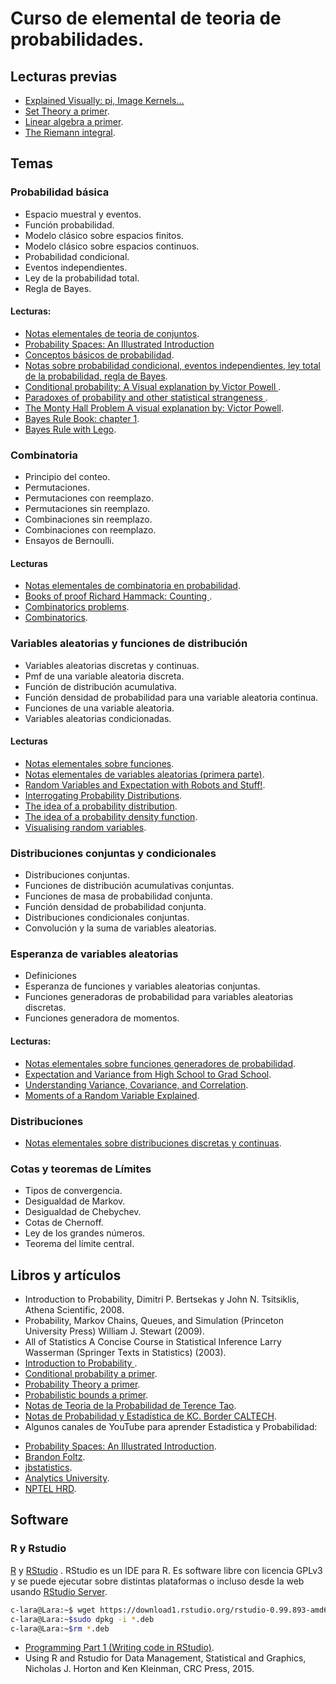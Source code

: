 # Curso de elemental de teoria de probabilidades.

## Lecturas previas

- [Explained Visually: pi, Image Kernels...](http://setosa.io/ev/)
- [Set Theory a primer](https://jeremykun.com/2011/07/09/set-theory-a-primer/).
- [Linear algebra a primer](https://jeremykun.com/2011/06/19/linear-algebra-a-primer/).
- [The Riemann integral](https://www.countbayesie.com/blog/2015/8/3/the-riemann-integral).

## Temas

###  Probabilidad básica
 - Espacio muestral y eventos.
 - Función probabilidad.
 - Modelo clásico sobre espacios finitos.
 - Modelo clásico sobre espacios continuos.
 - Probabilidad condicional.
 - Eventos independientes.
 - Ley de la probabilidad total.
 - Regla de Bayes.
 
 ####  Lecturas: 

* [Notas elementales de teoria de conjuntos](https://github.com/C-Lara/Curso-Probabilidad/blob/master/Matematicas/Conjuntos.pdf).
 * [Probability Spaces: An Illustrated Introduction](https://www.countbayesie.com/blog/2015/8/30/picture-guide-to-probability-spaces)
 * [Conceptos básicos de probabilidad](https://github.com/C-Lara/Curso-Probabilidad/blob/master/Probabilidad/probabilidad/Probabilidad.pdf).
 * [Notas sobre probabilidad condicional, eventos independientes, ley total de la probabilidad, regla de Bayes](https://github.com/C-Lara/Curso-Probabilidad/blob/master/Probabilidad/probabilidad1/probabilidad1.pdf).
 * [Conditional probability: A Visual explanation by Victor Powell ](http://setosa.io/conditional/).
 * [Paradoxes of probability and other statistical strangeness ](https://theconversation.com/paradoxes-of-probability-and-other-statistical-strangeness-74440).
 * [The Monty Hall Problem A visual explanation by: Victor Powell](http://blog.vctr.me/monty-hall/).
 * [Bayes Rule Book: chapter 1](http://jim-stone.staff.shef.ac.uk/BookBayes2012/bookbayesch01WithR.pdf).
 * [Bayes Rule with Lego](https://www.countbayesie.com/blog/2015/2/18/bayes-theorem-with-lego).

### Combinatoria
 - Principio del conteo.
 - Permutaciones.
 - Permutaciones con reemplazo.
 - Permutaciones sin reemplazo.
 - Combinaciones sin reemplazo.
 - Combinaciones con reemplazo.
 - Ensayos de Bernoulli.

#### Lecturas

* [Notas elementales  de  combinatoria en probabilidad](https://github.com/C-Lara/Curso-Probabilidad/blob/master/Combinatoria/Combinatoria.pdf).
* [Books of proof Richard Hammack: Counting ](http://www.people.vcu.edu/~rhammack/BookOfProof/Counting.pdf).
* [Combinatorics problems](https://brilliant.org/math/combinatorics/).
* [Combinatorics](http://www.dartmouth.edu/~chance/teaching_aids/books_articles/probability_book/Chapter3.pdf).

### Variables aleatorias y funciones de distribución

 - Variables aleatorias discretas y continuas.
 - Pmf de una variable aleatoria discreta.
 - Función de distribución acumulativa.
 - Función densidad de probabilidad para una variable aleatoria continua.
 - Funciones de una variable aleatoria.
 - Variables aleatorias condicionadas.
 
 #### Lecturas
 
 * [Notas elementales  sobre  funciones](https://github.com/C-Lara/Curso-Probabilidad/blob/master/Matematicas/Funciones.pdf).
 * [Notas elementales de variables aleatorias (primera parte)](https://github.com/C-Lara/Curso-Probabilidad/blob/master/Variables_aleatorias/rv/Variables_aleatorias1.pdf).
 * [Random Variables and Expectation with Robots and Stuff!](https://www.countbayesie.com/blog/2015/2/20/random-variables-and-expectation).
 * [Interrogating Probability Distributions](https://www.countbayesie.com/blog/2015/3/17/interrogating-probability-distributions).
 * [The idea of a probability distribution](http://mathinsight.org/probability_distribution_idea).
 * [The idea of a probability density function](http://mathinsight.org/probability_density_function_idea).
 * [Visualising random variables](https://terrytao.wordpress.com/2016/05/13/visualising-random-variables/).
 
 
 ### Distribuciones conjuntas y condicionales
 
 * Distribuciones conjuntas.
 * Funciones de distribución acumulativas conjuntas.
 * Funciones de masa de probabilidad conjunta.
 * Función densidad de probabilidad conjunta.
 * Distribuciones condicionales conjuntas.
 * Convolución y la suma de variables aleatorias.
 
 ### Esperanza de variables aleatorias
 
 * Definiciones
 * Esperanza de funciones y variables aleatorias conjuntas.
 * Funciones generadoras de probabilidad para variables aleatorias discretas.
 * Funciones generadora de momentos.

 ####  Lecturas: 

* [Notas elementales sobre funciones generadores de probabilidad](https://github.com/C-Lara/Curso-Probabilidad/blob/master/Esperanza/Funciones-generadoras/Funciones-generadoras_probabilidad.pdf).
* [Expectation and Variance from High School to Grad School](https://www.countbayesie.com/blog/2015/3/19/expectation-and-variance-from-high-school-to-grad-school).
* [Understanding Variance, Covariance, and Correlation](https://www.countbayesie.com/blog/2015/2/21/variance-co-variance-and-correlation).
* [Moments of a Random Variable Explained](https://www.countbayesie.com/blog/2015/4/23/why-so-square-jensens-inequality-and-moments-of-a-random-variable).

 ### Distribuciones
 
 * [Notas elementales sobre distribuciones discretas y continuas](https://github.com/C-Lara/Curso-Probabilidad/blob/master/Distribuciones/distribuciones.pdf).

 ### Cotas y teoremas de Límites
 
 * Tipos de convergencia.
 * Desigualdad de Markov.
 * Desigualdad de Chebychev.
 * Cotas de Chernoff.
 * Ley de los grandes números.
 * Teorema del límite central.
 
## Libros y artículos

- Introduction to Probability, Dimitri P. Bertsekas y John N. Tsitsiklis, Athena Scientific, 2008.
- Probability, Markov Chains, Queues, and Simulation (Princeton University Press) William J. Stewart (2009).
- All of Statistics  A Concise Course in Statistical Inference Larry Wasserman (Springer Texts in Statistics) (2003).
- [Introduction to Probability ](http://www.dartmouth.edu/~chance/teaching_aids/books_articles/probability_book/pdf.html).
- [Conditional probability a primer](https://jeremykun.com/2013/03/28/conditional-partitioned-probability-a-primer/).
- [Probability Theory a primer](https://jeremykun.com/2013/01/04/probability-theory-a-primer/).
- [Probabilistic bounds a primer](https://jeremykun.com/2013/04/15/probabilistic-bounds-a-primer/).
- [Notas de Teoria de la Probabilidad de Terence Tao](https://terrytao.wordpress.com/2015/09/29/275a-notes-0-foundations-of-probability-theory/).
- [Notas de Probabilidad y Estadística de KC. Border CALTECH](http://www.math.caltech.edu/%7E2015-16/2term/ma003/).
-  Algunos canales de YouTube para aprender Estadistica y Probabilidad:
  * [Probability Spaces: An Illustrated Introduction](https://www.countbayesie.com/).
  * [Brandon Foltz](https://www.youtube.com/user/BCFoltz).
  * [jbstatistics](https://www.youtube.com/user/jbstatistics).
  * [Analytics University](https://www.youtube.com/channel/UC2XO4HDxzfMOZIV1l795g1Q).
  * [NPTEL HRD](https://www.youtube.com/user/nptelhrd).
  
## Software

### R y Rstudio

[R](https://www.cran.r-project.org/) y [RStudio](https://www.rstudio.com/) . RStudio es un IDE para R. Es software libre con licencia GPLv3 y se puede ejecutar sobre distintas plataformas  o incluso desde la web usando [RStudio Server](https://support.rstudio.com/hc/en-us/articles/200552306-Getting-Started).


```bash
c-lara@Lara:~$ wget https://download1.rstudio.org/rstudio-0.99.893-amd64.deb
c-lara@Lara:~$sudo dpkg -i *.deb
c-lara@Lara:~$rm *.deb
``` 
- [Programming Part 1 (Writing code in RStudio)](https://www.rstudio.com/resources/webinars/rstudio-essentials-webinar-series-part-1/).
- Using R and Rstudio for Data Management, Statistical and Graphics, Nicholas J. Horton and Ken Kleinman, CRC Press, 2015.

